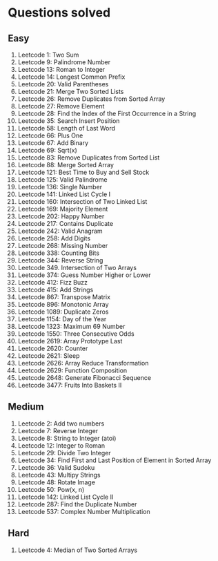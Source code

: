 # Questions solved

## Easy
1. Leetcode 1: Two Sum
2. Leetcode 9: Palindrome Number
3. Leetcode 13: Roman to Integer
4. Leetcode 14: Longest Common Prefix
5. Leetcode 20: Valid Parentheses
6. Leetcode 21: Merge Two Sorted Lists
7. Leetcode 26: Remove Duplicates from Sorted Array
8. Leetcode 27: Remove Element
9. Leetcode 28: Find the Index of the First Occurrence in a String
10. Leetcode 35: Search Insert Position
11. Leetcode 58: Length of Last Word
12. Leetcode 66: Plus One
13. Leetcode 67: Add Binary
14. Leetcode 69: Sqrt(x)
15. Leetcode 83: Remove Duplicates from Sorted List
16. Leetcode 88: Merge Sorted Array
17. Leetcode 121: Best Time to Buy and Sell Stock
18. Leetcode 125: Valid Palindrome
19. Leetcode 136: Single Number
20. Leetcode 141: Linked List Cycle I
21. Leetcode 160: Intersection of Two Linked List
22. Leetcode 169: Majority Element
23. Leetcode 202: Happy Number
24. Leetcode 217: Contains Duplicate
25. Leetcode 242: Valid Anagram
26. Leetcode 258: Add Digits
27. Leetcode 268: Missing Number
28. Leetcode 338: Counting Bits
29. Leetcode 344: Reverse String
30. Leetcode 349. Intersection of Two Arrays
31. Leetcode 374: Guess Number Higher or Lower
32. Leetcode 412: Fizz Buzz
33. Leetcode 415: Add Strings
34. Leetcode 867: Transpose Matrix
35. Leetcode 896: Monotonic Array
36. Leetcode 1089: Duplicate Zeros
37. Leetcode 1154: Day of the Year
38. Leetcode 1323: Maximum 69 Number
39. Leetcode 1550: Three Consecutive Odds
40. Leetcode 2619: Array Prototype Last
41. Leetcode 2620: Counter
42. Leetcode 2621: Sleep
43. Leetcode 2626: Array Reduce Transformation
44. Leetcode 2629: Function Composition
45. Leetcode 2648: Generate Fibonacci Sequence
46. Leetcode 3477: Fruits Into Baskets II

## Medium
1. Leetcode 2: Add two numbers
2. Leetcode 7: Reverse Integer
3. Leetcode 8: String to Integer (atoi)
4. Leetcode 12: Integer to Roman
5. Leetcode 29: Divide Two Integer
6. Leetcode 34: Find First and Last Position of Element in Sorted Array
7. Leetcode 36: Valid Sudoku
8. Leetcode 43: Multipy Strings
9. Leetcode 48: Rotate Image
10. Leetcode 50: Pow(x, n)
11. Leetcode 142: Linked List Cycle II
12. Leetcode 287: Find the Duplicate Number
13. Leetcode 537: Complex Number Multiplication

## Hard
1. Leetcode 4: Median of Two Sorted Arrays
